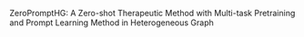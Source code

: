 ZeroPromptHG: A Zero-shot Therapeutic Method with Multi-task Pretraining and Prompt Learning Method in Heterogeneous Graph